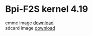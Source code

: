 # Bpi-F2S kernel 4.19 
emmc image   [download](https://github.com/sunplus-plus1/kernel419_bpi_f2s_img/blob/master/emmc/ISPBOOOT.BIN)  
sdcard image [download](https://github.com/sunplus-plus1/kernel419_bpi_f2s_img/blob/master/sdcard/boot2linux_SDcard/ISP_SD_BOOOT.img)  
